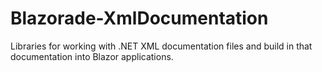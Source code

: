 # Blazorade-XmlDocumentation
Libraries for working with .NET XML documentation files and build in that documentation into Blazor applications.
